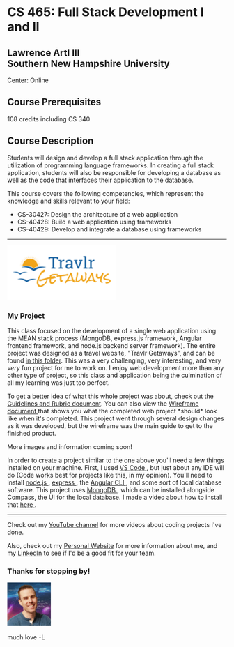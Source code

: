 <h1>CS 465: Full Stack Development I and II</h1>
<h2>Lawrence Artl III<br>
  Southern New Hampshire University</h2>
Center: Online

<h2>
Course Prerequisites
</h2>
108 credits including CS 340
<h2>
Course Description
</h2>
<p>Students will design and develop a full stack application through the utilization of programming language frameworks. In creating a full stack application, students will also be responsible for developing a database as well as the code that interfaces their application to the database. 
</p>
<p>
This course covers the following competencies, which represent the knowledge and skills relevant to your field:
<ul>
    <li>CS-30427: Design the architecture of a web application
    <li>CS-40428: Build a web application using frameworks
    <li>CS-40429: Develop and integrate a database using frameworks
</ul>
</p>
<hr>

<img src="https://github.com/lorenarms/SNHU_CS_465_Full-Stack-Development/blob/main/CS-465%20Travlr/public/images/logo.png" atl="[logo]" style="width:250px;">

<h3>My Project</h3>
<p>This class focused on the development of a single web application using the MEAN stack process (MongoDB, express.js framework, Angular frontend framework, and node.js backend server framework). The entire project was designed as a travel website, "Travlr Getaways", and can be found <a href="https://github.com/lorenarms/SNHU_CS_465_Full-Stack-Development/tree/main/CS-465%20Travlr" target="_blank"> in this folder</a>. 
This was a very challenging, very interesting, and very <i>very</i> fun project for me to work on. I enjoy web development more than any other type of project, so this class and application being the culmination of all my learning was just too perfect.
</p>

<p>To get a better idea of what this whole project was about, check out the <a href="https://github.com/lorenarms/SNHU_CS_465_Full-Stack-Development/blob/module-6/writeups/Project%20Guidelines%20and%20Rubric.pdf" target="_blank"> Guidelines and Rubric document</a>. You can also view the <a href="https://github.com/lorenarms/SNHU_CS_465_Full-Stack-Development/blob/module-6/writeups/CS%20465%20Travlr%20Getaways%20Wireframe.pdf" target="_blank"> Wireframe document </a>that shows you what the completed web project *should* look like when it's completed. This project went through several design changes as it was developed, but the wireframe was the main guide to get to the finished product.</p>
  
<p>More images and information coming soon!</p>
 
  <!--
<h2>Sample images</h2>
<table>
    <tr>
        <th>Homepage</th>
        <th>User Interface</th>
    </tr>
    <tr>
        <td><img src="https://github.com/lorenarms/SNHU_CS_370_Emerging_Trends_in_CS/blob/main/images/start.png" atl="[start]" style="height:200px;"></td>
        <td><img src="https://github.com/lorenarms/SNHU_CS_370_Emerging_Trends_in_CS/blob/main/images/finish.png" atl="[finish]" style="height:200px;"></td>
    </tr>
</table>

<table>
    <tr>
        <th>Backend</th>
        <th>Database</th>
    </tr>
    <tr>
        <td><img src="https://github.com/lorenarms/SNHU_CS_370_Emerging_Trends_in_CS/blob/main/images/start.png" atl="[start]" style="height:200px;"></td>
        <td><img src="https://github.com/lorenarms/SNHU_CS_370_Emerging_Trends_in_CS/blob/main/images/finish.png" atl="[finish]" style="height:200px;"></td>
    </tr>
</table>

  -->

<p>
In order to create a project similar to the one above you'll need a few things installed on your machine. First, I used <a href="https://code.visualstudio.com/" target="_blank"> VS Code </a>, but just about any IDE will do (Code works best for projects like this, in my opinion). You'll need to install <a href="https://www.w3schools.com/nodejs/nodejs_intro.asp" target="_blank"> node.js </a>, <a href="https://www.geeksforgeeks.org/express-js/" target="_blank"> express </a>, the <a href="https://angular.io/guide/setup-local" target="_blank"> Angular CLI </a>, and some sort of local database software. This project uses <a href="https://www.geeksforgeeks.org/mongodb-an-introduction/" target="_blank"> MongoDB </a>, which can be installed alongside Compass, the UI for the local database. I made a video about how to install that <a href="https://www.youtube.com/watch?v=dj3yQAd6cAM" target="_blank"> here </a>.
</p>

  
<hr>
<p>Check out my <a href="https://www.youtube.com/channel/UCGtp8PRHgPCQHYoSxbMST8A" target="_blank">YouTube channel</a> for more videos about coding projects I've done.</p>
<p>Also, check out my <a href="http://artllj.com" target="_blank">Personal Website</a> for more information about me, and my <a href="https://www.linkedin.com/in/lorenarms95/" target="_blank">LinkedIn</a> to see if I'd be a good fit for your team. </p>
<h3>Thanks for stopping by!</h3>
<img src="https://github.com/lorenarms/SNHU_CS_370_Emerging_Trends_in_CS/blob/main/images/profile.png" atl="[picture of me]" style="width:100px;">
<p>much love
-L
</p>
